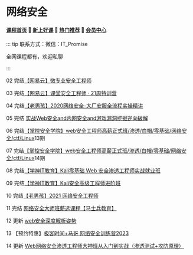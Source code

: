 # 网络安全

#### [**课程首页**](../../README.md) 💖 [**新上好课**](./xshk.md) 💖 [**热门推荐**](./rmtj.md) 💖 [**会员中心**](./vip.md)

::: tip
联系方式：微信：IT_Promise

全网课程都有，欢迎私聊

:::

02 完结[【网易云】微专业安全工程师](https://mooc.study.163.com/smartSpec/detail/1202889602.htm)

03 完结[【网易云】课堂安全工程师 · 21周特训营](https://mooc.study.163.com/smartSpec/detail/1202889602.htm)

04 完结[【老男孩】2020网络安全-大厂安服全流程实操精讲](https://edu.51cto.com/topic/3161.html)

05 完结 [实战Web安全and内网安全and游戏漏洞挖掘逆向破解](https://edu.51cto.com/topic/3486.html)

06 完结[【掌控安全学院】web安全工程师高薪正式班/渗透/白帽/零基础/网络安全/ctf/Linux](https://ke.qq.com/course/3615140)13期

07 完结[【掌控安全学院】web安全工程师高薪正式班/渗透/白帽/零基础/网络安全/ctf/Linux](https://ke.qq.com/course/3615140)14期

08 完结[【学神IT教育】Kali零基础 Web 安全渗透工程师实战就业班](https://ke.qq.com/course/3549960)

09 完结[【学神IT教育】Kali安全高级工程师进阶班](https://ke.qq.com/course/3548718)

10 完结[【老男孩】2021 网络安全工程师](https://www.oldboyedu.com/)

11 完结 [网络安全大师班薪选课程【马士兵教育】](https://ke.qq.com/course/package/30646)

12 更新 [web安全深度解析姿势](https://edu.51cto.com/course/23769.html)

13 【预约特惠】[极客时间+马哥 网络安全训练营2023](https://u.geekbang.org/subject/intro/1005497)

14 更新 [Web网络安全渗透工程师大神班从入门到实战（渗透测试+攻防原理）](https://www.apecome.com/series/XL100153xxxxxx)
